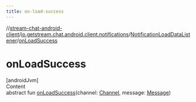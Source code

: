 ```yaml
---
title: on-load-success
---
```

//[stream-chat-android-client](../../../index.md)/[io.getstream.chat.android.client.notifications](../index.md)/[NotificationLoadDataListener](index.md)/[onLoadSuccess](onLoadSuccess.md)



# onLoadSuccess  
[androidJvm]  
Content  
abstract fun [onLoadSuccess](onLoadSuccess.md)(channel: [Channel](../../io.getstream.chat.android.client.models/Channel/index.md), message: [Message](../../io.getstream.chat.android.client.models/Message/index.md))  



